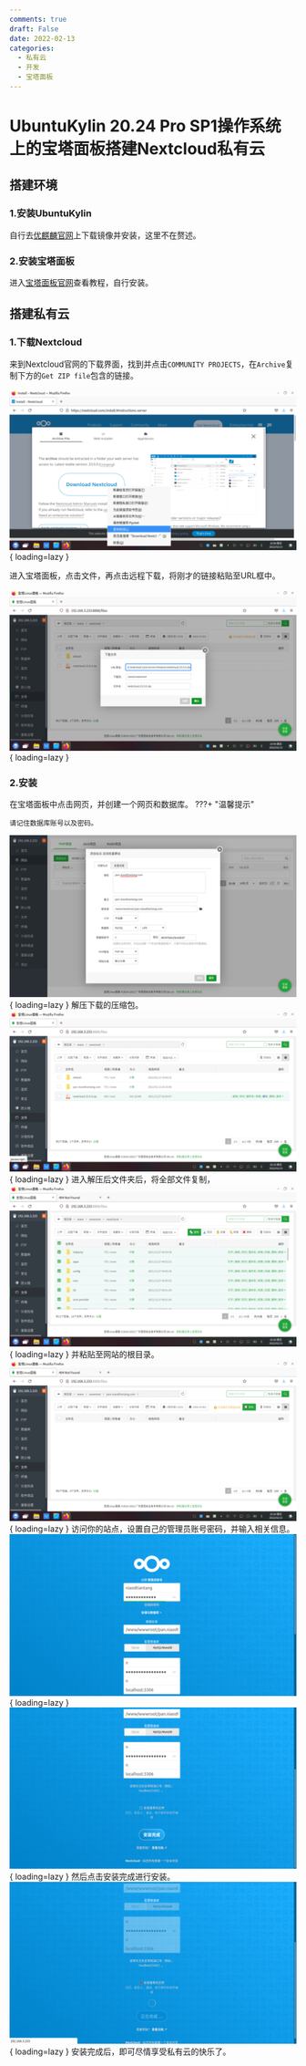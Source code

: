 ```yaml
---
comments: true
draft: False
date: 2022-02-13
categories:
  - 私有云
  - 开发
  - 宝塔面板
---
```

# UbuntuKylin 20.24 Pro SP1操作系统上的宝塔面板搭建Nextcloud私有云


## 搭建环境

### 1.安装UbuntuKylin
自行去[优麒麟官网](https://www.ubuntukylin.com/)上下载镜像并安装，这里不在赘述。

### 2.安装宝塔面板

进入[宝塔面板官网](https://bt.cn/)查看教程，自行安装。

## 搭建私有云

### 1.下载Nextcloud

来到Nextcloud官网的下载界面，找到并点击`COMMUNITY PROJECTS`，在`Archive`复制下方的`Get ZIP file`包含的链接。

![下载](img/image-9.png){ loading=lazy }

进入宝塔面板，点击文件，再点击远程下载，将刚才的链接粘贴至URL框中。

![下载](img/image-10.png){ loading=lazy }

### 2.安装
在宝塔面板中点击网页，并创建一个网页和数据库。
???+ "温馨提示"
    
    请记住数据库账号以及密码。
![下载](img/image-11.png){ loading=lazy }
解压下载的压缩包。
![下载](img/image-12.png){ loading=lazy }
进入解压后文件夹后，将全部文件复制，
![下载](img/image-13.png){ loading=lazy }
并粘贴至网站的根目录。
![下载](img/image-14.png){ loading=lazy }
访问你的站点，设置自己的管理员账号密码，并输入相关信息。
![下载](img/image-15.png){ loading=lazy }
![下载](img/image-16.png){ loading=lazy }
然后点击安装完成进行安装。
![下载](img/image-17.png){ loading=lazy }
安装完成后，即可尽情享受私有云的快乐了。
